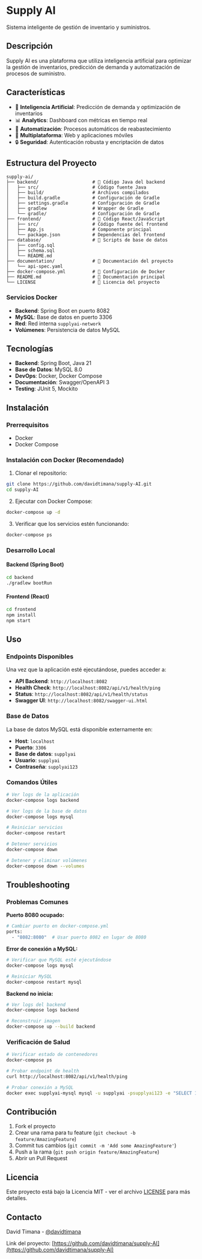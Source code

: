 # Supply AI

Sistema inteligente de gestión de inventario y suministros.

## Descripción

Supply AI es una plataforma que utiliza inteligencia artificial para optimizar la gestión de inventarios, predicción de demanda y automatización de procesos de suministro.

## Características

- 🧠 **Inteligencia Artificial**: Predicción de demanda y optimización de inventarios
- 📊 **Analytics**: Dashboard con métricas en tiempo real
- 🔄 **Automatización**: Procesos automáticos de reabastecimiento
- 📱 **Multiplataforma**: Web y aplicaciones móviles
- 🔒 **Seguridad**: Autenticación robusta y encriptación de datos

## Estructura del Proyecto

```
supply-ai/
├── backend/                    # 🎯 Código Java del backend
│   ├── src/                    # Código fuente Java
│   ├── build/                  # Archivos compilados
│   ├── build.gradle            # Configuración de Gradle
│   ├── settings.gradle         # Configuración de Gradle
│   ├── gradlew                 # Wrapper de Gradle
│   └── gradle/                 # Configuración de Gradle
├── frontend/                   # 🎯 Código React/JavaScript
│   ├── src/                    # Código fuente del frontend
│   ├── App.js                  # Componente principal
│   └── package.json            # Dependencias del frontend
├── database/                   # 🎯 Scripts de base de datos
│   ├── config.sql
│   ├── schema.sql
│   └── README.md
├── documentation/              # 🎯 Documentación del proyecto
│   └── api-spec.yaml
├── docker-compose.yml          # 🐳 Configuración de Docker
├── README.md                   # 📖 Documentación principal
└── LICENSE                     # 🎯 Licencia del proyecto
```

### Servicios Docker

- **Backend**: Spring Boot en puerto 8082
- **MySQL**: Base de datos en puerto 3306
- **Red**: Red interna `supplyai-network`
- **Volúmenes**: Persistencia de datos MySQL

## Tecnologías

- **Backend**: Spring Boot, Java 21
- **Base de Datos**: MySQL 8.0
- **DevOps**: Docker, Docker Compose
- **Documentación**: Swagger/OpenAPI 3
- **Testing**: JUnit 5, Mockito

## Instalación

### Prerrequisitos

- Docker
- Docker Compose

### Instalación con Docker (Recomendado)

1. Clonar el repositorio:
```bash
git clone https://github.com/davidtimana/supply-AI.git
cd supply-AI
```

2. Ejecutar con Docker Compose:
```bash
docker-compose up -d
```

3. Verificar que los servicios estén funcionando:
```bash
docker-compose ps
```

### Desarrollo Local

#### Backend (Spring Boot)
```bash
cd backend
./gradlew bootRun
```

#### Frontend (React)
```bash
cd frontend
npm install
npm start
```

## Uso

### Endpoints Disponibles

Una vez que la aplicación esté ejecutándose, puedes acceder a:

- **API Backend**: `http://localhost:8082`
- **Health Check**: `http://localhost:8082/api/v1/health/ping`
- **Status**: `http://localhost:8082/api/v1/health/status`
- **Swagger UI**: `http://localhost:8082/swagger-ui.html`

### Base de Datos

La base de datos MySQL está disponible externamente en:
- **Host**: `localhost`
- **Puerto**: `3306`
- **Base de datos**: `supplyai`
- **Usuario**: `supplyai`
- **Contraseña**: `supplyai123`

### Comandos Útiles

```bash
# Ver logs de la aplicación
docker-compose logs backend

# Ver logs de la base de datos
docker-compose logs mysql

# Reiniciar servicios
docker-compose restart

# Detener servicios
docker-compose down

# Detener y eliminar volúmenes
docker-compose down --volumes
```

## Troubleshooting

### Problemas Comunes

**Puerto 8080 ocupado:**
```bash
# Cambiar puerto en docker-compose.yml
ports:
  - "8082:8080"  # Usar puerto 8082 en lugar de 8080
```

**Error de conexión a MySQL:**
```bash
# Verificar que MySQL esté ejecutándose
docker-compose logs mysql

# Reiniciar MySQL
docker-compose restart mysql
```

**Backend no inicia:**
```bash
# Ver logs del backend
docker-compose logs backend

# Reconstruir imagen
docker-compose up --build backend
```

### Verificación de Salud

```bash
# Verificar estado de contenedores
docker-compose ps

# Probar endpoint de health
curl http://localhost:8082/api/v1/health/ping

# Probar conexión a MySQL
docker exec supplyai-mysql mysql -u supplyai -psupplyai123 -e "SELECT 1;"
```

## Contribución

1. Fork el proyecto
2. Crear una rama para tu feature (`git checkout -b feature/AmazingFeature`)
3. Commit tus cambios (`git commit -m 'Add some AmazingFeature'`)
4. Push a la rama (`git push origin feature/AmazingFeature`)
5. Abrir un Pull Request

## Licencia

Este proyecto está bajo la Licencia MIT - ver el archivo [LICENSE](LICENSE) para más detalles.

## Contacto

David Timana - [@davidtimana](https://github.com/davidtimana)

Link del proyecto: [https://github.com/davidtimana/supply-AI](https://github.com/davidtimana/supply-AI)
